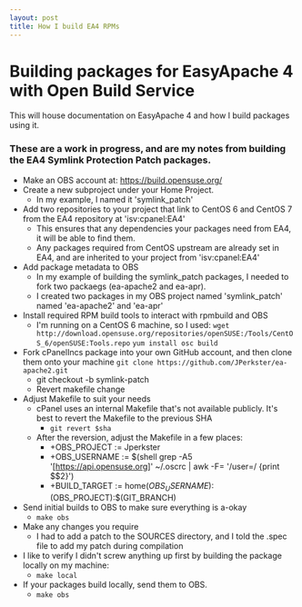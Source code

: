```yaml
---
layout: post
title: How I build EA4 RPMs
---
```


# Building packages for EasyApache 4 with Open Build Service
This will house documentation on EasyApache 4 and how I build packages using it.

### These are a work in progress, and are my notes from building the EA4 Symlink Protection Patch packages.
* Make an OBS account at: https://build.opensuse.org/
* Create a new subproject under your Home Project.
  * In my example, I named it 'symlink_patch'
* Add two repositories to your project that link to CentOS 6 and CentOS 7 from the EA4 repository at 'isv:cpanel:EA4'
  * This ensures that any dependencies your packages need from EA4, it will be able to find them.
  * Any packages required from CentOS upstream are already set in EA4, and are inherited to your project from 'isv:cpanel:EA4'
* Add package metadata to OBS
  * In my example of building the symlink_patch packages, I needed to fork two packaegs (ea-apache2 and ea-apr).
  * I created two packages in my OBS project named 'symlink_patch' named 'ea-apache2' and 'ea-apr'
* Install required RPM build tools to interact with rpmbuild and OBS
  * I'm running on a CentOS 6 machine, so I used:
   ```wget http://download.opensuse.org/repositories/openSUSE:/Tools/CentOS_6/openSUSE:Tools.repo```
   ```yum install osc build```
* Fork cPanelIncs package into your own GitHub account, and then clone them onto your machine
   ```git clone https://github.com/JPerkster/ea-apache2.git```
  * git checkout -b symlink-patch
  * Revert makefile change
* Adjust Makefile to suit your needs
  * cPanel uses an internal Makefile that's not available publicly. It's best to revert the Makefile to the previous SHA
    * ```git revert $sha```
  * After the reversion, adjust the Makefile in a few places:
    * +OBS_PROJECT := Jperkster
    * +OBS_USERNAME := $(shell grep -A5 '[https://api.opensuse.org]' ~/.oscrc | awk -F= '/user=/ {print $$2}')
    * +BUILD_TARGET := home$(OBS_USERNAME):$(OBS_PROJECT):$(GIT_BRANCH)
* Send initial builds to OBS to make sure everything is a-okay
  * ```make obs```
* Make any changes you require
  * I had to add a patch to the SOURCES directory, and I told the .spec file to add my patch during compilation
* I like to verify I didn't screw anything up first by building the package locally on my machine:
  * ```make local```
* If your packages build locally, send them to OBS.
  * ```make obs```
